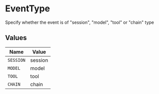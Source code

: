 # EventType

Specify whether the event is of "session", "model", "tool" or "chain" type


## Values

| Name      | Value     |
| --------- | --------- |
| `SESSION` | session   |
| `MODEL`   | model     |
| `TOOL`    | tool      |
| `CHAIN`   | chain     |